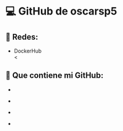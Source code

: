 <h1>💻 GitHub de oscarsp5</h1>

<h2>📱 Redes: </h2>
<ul>
  <li>DockerHub</li>
    <
 
  
</ul>


<h2>📂 Que contiene mi GitHub:</h2>

<ul>
  <li></li>
  <p></p>
  <li></li>
  <p></p>
  <li></li>
  <p></p>
  <li></li>
  <p></p>
</ul>
